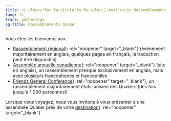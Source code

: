 ```yaml
---
title: <i class="far fa-circle fa-fw color-1-text"></i> Rassemblements Quaker
lang: fr
trans: gatherings
og-title: Rassemblements Quaker
---
```

Vous êtes les bienvenus aux:
* [Rassemblement régional](https://stlawrence.quaker.ca/index-fr){: rel="noopener" target="_blank"} (événement majoritairement en anglais, quelques pages en français, la traduction peut être disponible)
* [Assemblée annuelle canadienne](https://quaker.ca/what-we-do/gatherings/){: rel="noopener" target="_blank"} (site en anglais), un rassemblement presque exclusivement en anglais, mais avec plusieurs francophones et francophiles
* [Friends General Conference](https://www.fgcquaker.org/connect/gathering){: rel="noopener" target="_blank"}, un rassemblement majoritairement états-unisien des Quakers (des fois jusqu'à 1 000 personnes!)

Lorsque vous voyagez, nous vous invitons à vous présenter à une assemblée Quaker près de votre [destination](https://www.fgcquaker.org/connect/quaker-finder){: rel="noopener" target="_blank"}.
